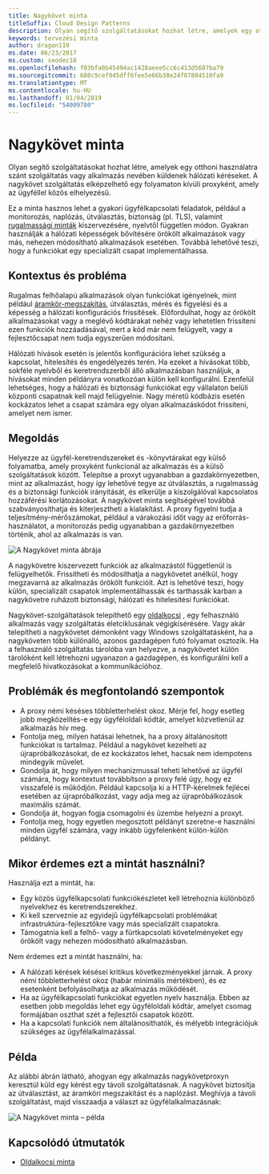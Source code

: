 ```yaml
---
title: Nagykövet minta
titleSuffix: Cloud Design Patterns
description: Olyan segítő szolgáltatásokat hozhat létre, amelyek egy otthoni használatra szánt szolgáltatás vagy alkalmazás nevében küldenek hálózati kéréseket.
keywords: tervezési minta
author: dragon119
ms.date: 06/23/2017
ms.custom: seodec18
ms.openlocfilehash: f03bfa0b45494ac1428aeee5cc6c413d5607ba79
ms.sourcegitcommit: 680c9cef945dff6fee5e66b38e24f07804510fa9
ms.translationtype: MT
ms.contentlocale: hu-HU
ms.lasthandoff: 01/04/2019
ms.locfileid: "54009780"
---
```

# <a name="ambassador-pattern"></a>Nagykövet minta

Olyan segítő szolgáltatásokat hozhat létre, amelyek egy otthoni használatra szánt szolgáltatás vagy alkalmazás nevében küldenek hálózati kéréseket. A nagykövet szolgáltatás elképzelhető egy folyamaton kívüli proxyként, amely az ügyféllel közös elhelyezésű.

Ez a minta hasznos lehet a gyakori ügyfélkapcsolati feladatok, például a monitorozás, naplózás, útválasztás, biztonság (pl. TLS), valamint [rugalmassági minták][resiliency-patterns] kiszervezésére, nyelvtől független módon. Gyakran használják a hálózati képességek bővítésére örökölt alkalmazások vagy más, nehezen módosítható alkalmazások esetében. Továbbá lehetővé teszi, hogy a funkciókat egy specializált csapat implementálhassa.

## <a name="context-and-problem"></a>Kontextus és probléma

Rugalmas felhőalapú alkalmazások olyan funkciókat igényelnek, mint például [áramkör-megszakítás](./circuit-breaker.md), útválasztás, mérés és figyelési és a képesség a hálózati konfigurációs frissítések. Előfordulhat, hogy az örökölt alkalmazásokat vagy a meglévő kódtárakat nehéz vagy lehetetlen frissíteni ezen funkciók hozzáadásával, mert a kód már nem felügyelt, vagy a fejlesztőcsapat nem tudja egyszerűen módosítani.

Hálózati hívások esetén is jelentős konfigurációra lehet szükség a kapcsolat, hitelesítés és engedélyezés terén. Ha ezeket a hívásokat több, sokféle nyelvből és keretrendszerből álló alkalmazásban használjuk, a hívásokat minden példányra vonatkozóan külön kell konfigurálni. Ezenfelül lehetséges, hogy a hálózati és biztonsági funkciókat egy vállalaton belüli központi csapatnak kell majd felügyelnie. Nagy méretű kódbázis esetén kockázatos lehet a csapat számára egy olyan alkalmazáskódot frissíteni, amelyet nem ismer.

## <a name="solution"></a>Megoldás

Helyezze az ügyfél-keretrendszereket és -könyvtárakat egy külső folyamatba, amely proxyként funkcionál az alkalmazás és a külső szolgáltatások között. Telepítse a proxyt ugyanabban a gazdakörnyezetben, mint az alkalmazást, hogy így lehetővé tegye az útválasztás, a rugalmasság és a biztonsági funkciók irányítását, és elkerülje a kiszolgálóval kapcsolatos hozzáférési korlátozásokat. A nagykövet minta segítségével továbbá szabványosíthatja és kiterjesztheti a kialakítást. A proxy figyelni tudja a teljesítmény-mérőszámokat, például a várakozási időt vagy az erőforrás-használatot, a monitorozás pedig ugyanabban a gazdakörnyezetben történik, ahol az alkalmazás is van.

![A Nagykövet minta ábrája](./_images/ambassador.png)

A nagykövetre kiszervezett funkciók az alkalmazástól függetlenül is felügyelhetők. Frissítheti és módosíthatja a nagykövetet anélkül, hogy megzavarná az alkalmazás örökölt funkcióit. Azt is lehetővé teszi, hogy külön, specializált csapatok implementálhassák és tarthassák karban a nagykövetre ruházott biztonsági, hálózati és hitelesítési funkciókat.

Nagykövet-szolgáltatások telepíthető egy [oldalkocsi](./sidecar.md) , egy felhasználó alkalmazás vagy szolgáltatás életciklusának végigkísérésére. Vagy akár telepítheti a nagykövetet démonként vagy Windows szolgáltatásként, ha a nagyköveten több különálló, azonos gazdagépen futó folyamat osztozik. Ha a felhasználó szolgáltatás tárolóba van helyezve, a nagykövetet külön tárolóként kell létrehozni ugyanazon a gazdagépen, és konfigurálni kell a megfelelő hivatkozásokat a kommunikációhoz.

## <a name="issues-and-considerations"></a>Problémák és megfontolandó szempontok

- A proxy némi késéses többletterhelést okoz. Mérje fel, hogy esetleg jobb megközelítés-e egy ügyféloldali kódtár, amelyet közvetlenül az alkalmazás hív meg.
- Fontolja meg, milyen hatásai lehetnek, ha a proxy általánosított funkciókat is tartalmaz. Például a nagykövet kezelheti az újrapróbálkozásokat, de ez kockázatos lehet, hacsak nem idempotens mindegyik művelet.
- Gondolja át, hogy milyen mechanizmussal teheti lehetővé az ügyfél számára, hogy kontextust továbbítson a proxy felé úgy, hogy ez visszafelé is működjön. Például kapcsolja ki a HTTP-kérelmek fejlécei esetében az újrapróbálkozást, vagy adja meg az újrapróbálkozások maximális számát.
- Gondolja át, hogyan fogja csomagolni és üzembe helyezni a proxyt.
- Fontolja meg, hogy egyetlen megosztott példányt szeretne-e használni minden ügyfél számára, vagy inkább ügyfelenként külön-külön példányt.

## <a name="when-to-use-this-pattern"></a>Mikor érdemes ezt a mintát használni?

Használja ezt a mintát, ha:

- Egy közös ügyfélkapcsolati funkciókészletet kell létrehoznia különböző nyelvekhez és keretrendszerekhez.
- Ki kell szerveznie az egyidejű ügyfélkapcsolati problémákat infrastruktúra-fejlesztőkre vagy más specializált csapatokra.
- Támogatnia kell a felhő- vagy a fürtkapcsolati követelményeket egy örökölt vagy nehezen módosítható alkalmazásban.

Nem érdemes ezt a mintát használni, ha:

- A hálózati kérések késései kritikus következményekkel járnak. A proxy némi többletterhelést okoz (habár minimális mértékben), és ez esetenként befolyásolhatja az alkalmazás működését.
- Ha az ügyfélkapcsolati funkciókat egyetlen nyelv használja. Ebben az esetben jobb megoldás lehet egy ügyféloldali kódtár, amelyet csomag formájában oszthat szét a fejlesztői csapatok között.
- Ha a kapcsolati funkciók nem általánosíthatók, és mélyebb integrációjuk szükséges az ügyfélalkalmazással.

## <a name="example"></a>Példa

Az alábbi ábrán látható, ahogyan egy alkalmazás nagykövetproxyn keresztül küld egy kérést egy távoli szolgáltatásnak. A nagykövet biztosítja az útválasztást, az áramköri megszakítást és a naplózást. Meghívja a távoli szolgáltatást, majd visszaadja a választ az ügyfélalkalmazásnak:

![A Nagykövet minta – példa](./_images/ambassador-example.png)

## <a name="related-guidance"></a>Kapcsolódó útmutatók

- [Oldalkocsi minta](./sidecar.md)

<!-- links -->

[resiliency-patterns]: ./category/resiliency.md
